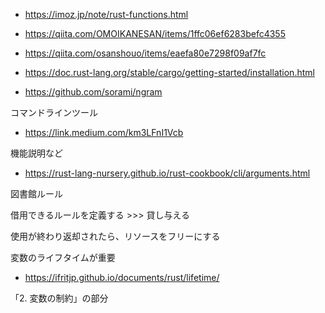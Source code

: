 - https://imoz.jp/note/rust-functions.html

- https://qiita.com/OMOIKANESAN/items/1ffc06ef6283befc4355

- https://qiita.com/osanshouo/items/eaefa80e7298f09af7fc

- https://doc.rust-lang.org/stable/cargo/getting-started/installation.html

- https://github.com/sorami/ngram

コマンドラインツール
- https://link.medium.com/km3LFnI1Vcb

機能説明など
- https://rust-lang-nursery.github.io/rust-cookbook/cli/arguments.html


図書館ルール

借用できるルールを定義する >>> 貸し与える

使用が終わり返却されたら、リソースをフリーにする


変数のライフタイムが重要

- https://ifritjp.github.io/documents/rust/lifetime/

「2. 変数の制約」の部分
